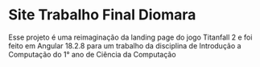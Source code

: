 # Site Trabalho Final Diomara
Esse projeto é uma reimaginação da landing page do jogo Titanfall 2 e foi feito em Angular 18.2.8 para um trabalho da disciplina de Introdução a Computação do 1° ano de Ciência da Computação
